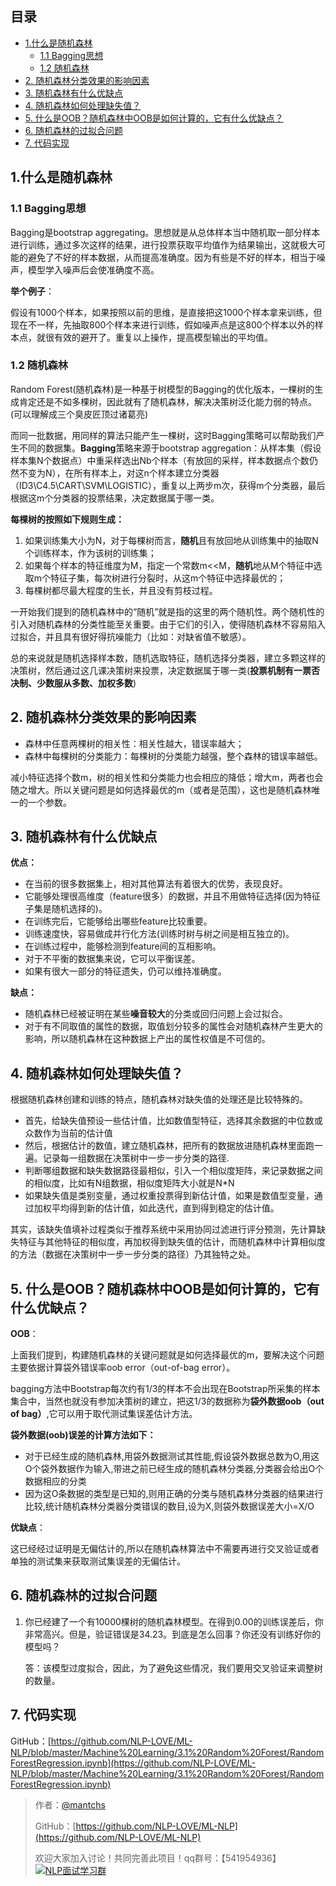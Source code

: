 ## 目录
- [1.什么是随机森林](https://github.com/NLP-LOVE/ML-NLP/tree/master/Machine%20Learning/3.1%20Random%20Forest#1什么是随机森林)
  - [1.1 Bagging思想](https://github.com/NLP-LOVE/ML-NLP/tree/master/Machine%20Learning/3.1%20Random%20Forest#11-bagging思想)
  - [1.2 随机森林](https://github.com/NLP-LOVE/ML-NLP/tree/master/Machine%20Learning/3.1%20Random%20Forest#12-随机森林)
- [2. 随机森林分类效果的影响因素](https://github.com/NLP-LOVE/ML-NLP/tree/master/Machine%20Learning/3.1%20Random%20Forest#2-随机森林分类效果的影响因素)
- [3. 随机森林有什么优缺点](https://github.com/NLP-LOVE/ML-NLP/tree/master/Machine%20Learning/3.1%20Random%20Forest#3-随机森林有什么优缺点)
- [4. 随机森林如何处理缺失值？](https://github.com/NLP-LOVE/ML-NLP/tree/master/Machine%20Learning/3.1%20Random%20Forest#4-随机森林如何处理缺失值)
- [5. 什么是OOB？随机森林中OOB是如何计算的，它有什么优缺点？](https://github.com/NLP-LOVE/ML-NLP/tree/master/Machine%20Learning/3.1%20Random%20Forest#5-什么是oob随机森林中oob是如何计算的它有什么优缺点)
- [6. 随机森林的过拟合问题](https://github.com/NLP-LOVE/ML-NLP/tree/master/Machine%20Learning/3.1%20Random%20Forest#6-随机森林的过拟合问题)
- [7. 代码实现](https://github.com/NLP-LOVE/ML-NLP/blob/master/Machine%20Learning/3.1%20Random%20Forest/RandomForestRegression.ipynb)

## 1.什么是随机森林

### 1.1 Bagging思想

Bagging是bootstrap aggregating。思想就是从总体样本当中随机取一部分样本进行训练，通过多次这样的结果，进行投票获取平均值作为结果输出，这就极大可能的避免了不好的样本数据，从而提高准确度。因为有些是不好的样本，相当于噪声，模型学入噪声后会使准确度不高。

**举个例子**：

假设有1000个样本，如果按照以前的思维，是直接把这1000个样本拿来训练，但现在不一样，先抽取800个样本来进行训练，假如噪声点是这800个样本以外的样本点，就很有效的避开了。重复以上操作，提高模型输出的平均值。

### 1.2 随机森林

Random Forest(随机森林)是一种基于树模型的Bagging的优化版本，一棵树的生成肯定还是不如多棵树，因此就有了随机森林，解决决策树泛化能力弱的特点。(可以理解成三个臭皮匠顶过诸葛亮)

而同一批数据，用同样的算法只能产生一棵树，这时Bagging策略可以帮助我们产生不同的数据集。**Bagging**策略来源于bootstrap aggregation：从样本集（假设样本集N个数据点）中重采样选出Nb个样本（有放回的采样，样本数据点个数仍然不变为N），在所有样本上，对这n个样本建立分类器（ID3\C4.5\CART\SVM\LOGISTIC），重复以上两步m次，获得m个分类器，最后根据这m个分类器的投票结果，决定数据属于哪一类。

**每棵树的按照如下规则生成：**

1. 如果训练集大小为N，对于每棵树而言，**随机**且有放回地从训练集中的抽取N个训练样本，作为该树的训练集；
2. 如果每个样本的特征维度为M，指定一个常数m<<M，**随机**地从M个特征中选取m个特征子集，每次树进行分裂时，从这m个特征中选择最优的；
3. 每棵树都尽最大程度的生长，并且没有剪枝过程。

一开始我们提到的随机森林中的“随机”就是指的这里的两个随机性。两个随机性的引入对随机森林的分类性能至关重要。由于它们的引入，使得随机森林不容易陷入过拟合，并且具有很好得抗噪能力（比如：对缺省值不敏感）。

总的来说就是随机选择样本数，随机选取特征，随机选择分类器，建立多颗这样的决策树，然后通过这几课决策树来投票，决定数据属于哪一类(**投票机制有一票否决制、少数服从多数、加权多数**)

## 2. 随机森林分类效果的影响因素

- 森林中任意两棵树的相关性：相关性越大，错误率越大；
- 森林中每棵树的分类能力：每棵树的分类能力越强，整个森林的错误率越低。

减小特征选择个数m，树的相关性和分类能力也会相应的降低；增大m，两者也会随之增大。所以关键问题是如何选择最优的m（或者是范围），这也是随机森林唯一的一个参数。

## 3. 随机森林有什么优缺点

**优点：**

- 在当前的很多数据集上，相对其他算法有着很大的优势，表现良好。
- 它能够处理很高维度（feature很多）的数据，并且不用做特征选择(因为特征子集是随机选择的)。
- 在训练完后，它能够给出哪些feature比较重要。
- 训练速度快，容易做成并行化方法(训练时树与树之间是相互独立的)。
- 在训练过程中，能够检测到feature间的互相影响。
- 对于不平衡的数据集来说，它可以平衡误差。
- 如果有很大一部分的特征遗失，仍可以维持准确度。

**缺点：**

- 随机森林已经被证明在某些**噪音较大**的分类或回归问题上会过拟合。
- 对于有不同取值的属性的数据，取值划分较多的属性会对随机森林产生更大的影响，所以随机森林在这种数据上产出的属性权值是不可信的。

## 4. 随机森林如何处理缺失值？

根据随机森林创建和训练的特点，随机森林对缺失值的处理还是比较特殊的。

- 首先，给缺失值预设一些估计值，比如数值型特征，选择其余数据的中位数或众数作为当前的估计值
- 然后，根据估计的数值，建立随机森林，把所有的数据放进随机森林里面跑一遍。记录每一组数据在决策树中一步一步分类的路径.
- 判断哪组数据和缺失数据路径最相似，引入一个相似度矩阵，来记录数据之间的相似度，比如有N组数据，相似度矩阵大小就是N*N
- 如果缺失值是类别变量，通过权重投票得到新估计值，如果是数值型变量，通过加权平均得到新的估计值，如此迭代，直到得到稳定的估计值。

其实，该缺失值填补过程类似于推荐系统中采用协同过滤进行评分预测，先计算缺失特征与其他特征的相似度，再加权得到缺失值的估计，而随机森林中计算相似度的方法（数据在决策树中一步一步分类的路径）乃其独特之处。

## 5. 什么是OOB？随机森林中OOB是如何计算的，它有什么优缺点？

**OOB**：

上面我们提到，构建随机森林的关键问题就是如何选择最优的m，要解决这个问题主要依据计算袋外错误率oob error（out-of-bag error）。

bagging方法中Bootstrap每次约有1/3的样本不会出现在Bootstrap所采集的样本集合中，当然也就没有参加决策树的建立，把这1/3的数据称为**袋外数据oob（out of bag）**,它可以用于取代测试集误差估计方法。

**袋外数据(oob)误差的计算方法如下：**

- 对于已经生成的随机森林,用袋外数据测试其性能,假设袋外数据总数为O,用这O个袋外数据作为输入,带进之前已经生成的随机森林分类器,分类器会给出O个数据相应的分类
- 因为这O条数据的类型是已知的,则用正确的分类与随机森林分类器的结果进行比较,统计随机森林分类器分类错误的数目,设为X,则袋外数据误差大小=X/O

**优缺点**：

这已经经过证明是无偏估计的,所以在随机森林算法中不需要再进行交叉验证或者单独的测试集来获取测试集误差的无偏估计。 

## 6. 随机森林的过拟合问题

1. 你已经建了一个有10000棵树的随机森林模型。在得到0.00的训练误差后，你非常高兴。但是，验证错误是34.23。到底是怎么回事？你还没有训练好你的模型吗？

   答：该模型过度拟合，因此，为了避免这些情况，我们要用交叉验证来调整树的数量。

## 7. 代码实现

GitHub：[https://github.com/NLP-LOVE/ML-NLP/blob/master/Machine%20Learning/3.1%20Random%20Forest/RandomForestRegression.ipynb](https://github.com/NLP-LOVE/ML-NLP/blob/master/Machine%20Learning/3.1%20Random%20Forest/RandomForestRegression.ipynb)

> 作者：[@mantchs](https://github.com/NLP-LOVE/ML-NLP)
>
> GitHub：[https://github.com/NLP-LOVE/ML-NLP](https://github.com/NLP-LOVE/ML-NLP)
>
> 欢迎大家加入讨论！共同完善此项目！qq群号：【541954936】<a target="_blank" href="//shang.qq.com/wpa/qunwpa?idkey=863f915b9178560bd32ca07cd090a7d9e6f5f90fcff5667489697b1621cecdb3"><img border="0" src="http://pub.idqqimg.com/wpa/images/group.png" alt="NLP面试学习群" title="NLP面试学习群"></a>
